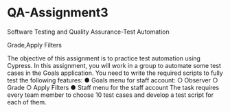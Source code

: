 # QA-Assignment3
Software Testing and Quality Assurance-Test Automation 

Grade,Apply Filters

The objective of this assignment is to practice test automation using Cypress. In this
assignment, you will work in a group to automate some test cases in the Goals
application. You need to write the required scripts to fully test the following features:
● Goals menu for staff account:
○ Observer
○ Grade
○ Apply Filters
● Staff menu for the staff account
The task requires every team member to choose 10 test cases and develop a test script
for each of them.
